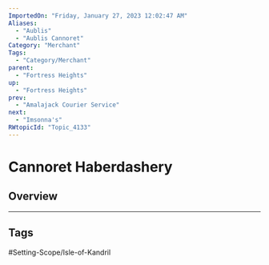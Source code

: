 ```yaml
---
ImportedOn: "Friday, January 27, 2023 12:02:47 AM"
Aliases:
  - "Aublis"
  - "Aublis Cannoret"
Category: "Merchant"
Tags:
  - "Category/Merchant"
parent:
  - "Fortress Heights"
up:
  - "Fortress Heights"
prev:
  - "Amalajack Courier Service"
next:
  - "Imsonna's"
RWtopicId: "Topic_4133"
---
```

# Cannoret Haberdashery
## Overview

---
## Tags
#Setting-Scope/Isle-of-Kandril

